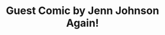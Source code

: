 ---
layout: comic
title: Guest Comic by Jenn Johnson Again!
alt: Boy good art sure makes my bad art look even worse!
image: JennRedraw-Rationality.png
comment: [{'date': '24th February 2022, 3:00 PM', 'username': 'bria', 'comment': '<a href="http://www.jennjohnsonart.com"> Jenn Johnson </a> - has for some reason redrawn another <a href="https://icrywhileusleep.com/2016/03/17/Rationality.html">one</a> of my comics.  Since today is throwback thursday but also I&#039;m due to post a new comic, I figured this was a reasonable compromise.'}]
---